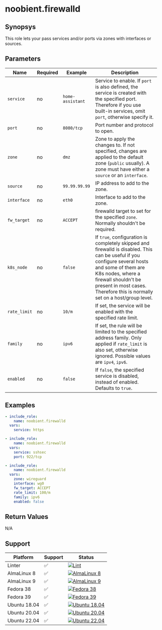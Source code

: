 # noobient.firewalld

## Synopsys

This role lets your pass services and/or ports via zones with interfaces or sources.

## Parameters

| Name | Required | Example | Description |
|---|---|---|---|
| `service` | no | `home-assistant` | Service to enable. If `port` is also defined, the service is created with the specified port. Therefore if you use built-in services, omit `port`, otherwise specify it. |
| `port` | no | `8080/tcp` | Port number and protocol to open. |
| `zone` | no | `dmz` | Zone to apply the changes to. If not specified, changes are applied to the default zone (`public` usually). A zone must have either a `source` or an `interface`. |
| `source` | no | `99.99.99.99` | IP address to add to the zone. |
| `interface` | no | `eth0` | Interface to add to the zone. |
| `fw_target` | no | `ACCEPT` | firewalld target to set for the specified `zone`. Normally shouldn't be required. |
| `k8s_node` | no | `false` | If `true`, configuration is completely skipped and firewalld is disabled. This can be useful if you configure several hosts and some of them are K8s nodes, where a firewall shouldn't be present in most cases. Therefore this is normally set on a host/group level. |
| `rate_limit` | no | `10/m` | If set, the service will be enabled with the specified rate limit. |
| `family` | no | `ipv6` | If set, the rule will be limited to the specified address family. Only applied if `rate_limit` is also set, otherwise ignored. Possible values are `ipv4`, `ipv6`. |
| `enabled` | no | `false` | If `false`, the specified service is disabled, instead of enabled. Defaults to `true`. |

## Examples

```yml
- include_role:
    name: noobient.firewalld
  vars:
    service: https

- include_role:
    name: noobient.firewalld
  vars:
    service: sshsec
    port: 922/tcp

- include_role:
    name: noobient.firewalld
  vars:
    zone: wireguard
    interface: wg0
    fw_target: ACCEPT
    rate_limit: 100/m
    family: ipv6
    enabled: false
```

## Return Values

N/A

## Support

| Platform | Support | Status |
|---|---|---|
| Linter | ✅ | [![Lint](https://github.com/noobient/ansible-galaxy-firewalld/actions/workflows/lint.yml/badge.svg)](https://github.com/noobient/ansible-galaxy-firewalld/actions/workflows/lint.yml) |
| AlmaLinux 8 | ✅ | [![AlmaLinux 8](https://github.com/noobient/ansible-galaxy-firewalld/actions/workflows/almalinux-8.yml/badge.svg)](https://github.com/noobient/ansible-galaxy-firewalld/actions/workflows/almalinux-8.yml) |
| AlmaLinux 9 | ✅ | [![AlmaLinux 9](https://github.com/noobient/ansible-galaxy-firewalld/actions/workflows/almalinux-9.yml/badge.svg)](https://github.com/noobient/ansible-galaxy-firewalld/actions/workflows/almalinux-9.yml) |
| Fedora 38 | ✅ | [![Fedora 38](https://github.com/noobient/ansible-galaxy-firewalld/actions/workflows/fedora-38.yml/badge.svg)](https://github.com/noobient/ansible-galaxy-firewalld/actions/workflows/fedora-38.yml) |
| Fedora 39 | ✅ | [![Fedora 39](https://github.com/noobient/ansible-galaxy-firewalld/actions/workflows/fedora-39.yml/badge.svg)](https://github.com/noobient/ansible-galaxy-firewalld/actions/workflows/fedora-39.yml) |
| Ubuntu 18.04 | ✅ | [![Ubuntu 18.04](https://github.com/noobient/ansible-galaxy-firewalld/actions/workflows/ubuntu-18.04.yml/badge.svg)](https://github.com/noobient/ansible-galaxy-firewalld/actions/workflows/ubuntu-18.04.yml) |
| Ubuntu 20.04 | ✅ | [![Ubuntu 20.04](https://github.com/noobient/ansible-galaxy-firewalld/actions/workflows/ubuntu-20.04.yml/badge.svg)](https://github.com/noobient/ansible-galaxy-firewalld/actions/workflows/ubuntu-20.04.yml) |
| Ubuntu 22.04 | ✅ | [![Ubuntu 22.04](https://github.com/noobient/ansible-galaxy-firewalld/actions/workflows/ubuntu-22.04.yml/badge.svg)](https://github.com/noobient/ansible-galaxy-firewalld/actions/workflows/ubuntu-22.04.yml) |
